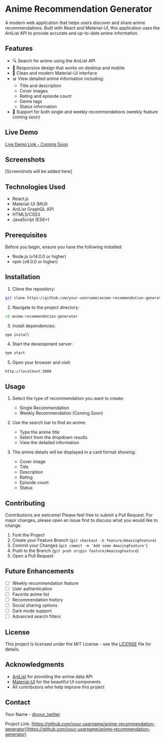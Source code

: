 # Anime Recommendation Generator

A modern web application that helps users discover and share anime recommendations. Built with React and Material-UI, this application uses the AniList API to provide accurate and up-to-date anime information.

## Features

- 🔍 Search for anime using the AniList API
- 📱 Responsive design that works on desktop and mobile
- 🎨 Clean and modern Material-UI interface
- 📊 View detailed anime information including:
  - Title and description
  - Cover images
  - Rating and episode count
  - Genre tags
  - Status information
- 🔄 Support for both single and weekly recommendations (weekly feature coming soon)

## Live Demo

[Live Demo Link - Coming Soon](#)

## Screenshots

[Screenshots will be added here]

## Technologies Used

- React.js
- Material-UI (MUI)
- AniList GraphQL API
- HTML5/CSS3
- JavaScript (ES6+)

## Prerequisites

Before you begin, ensure you have the following installed:
- Node.js (v14.0.0 or higher)
- npm (v6.0.0 or higher)

## Installation

1. Clone the repository:
```bash
git clone https://github.com/your-username/anime-recommendation-generator.git
```

2. Navigate to the project directory:
```bash
cd anime-recommendation-generator
```

3. Install dependencies:
```bash
npm install
```

4. Start the development server:
```bash
npm start
```

5. Open your browser and visit:
```
http://localhost:3000
```

## Usage

1. Select the type of recommendation you want to create:
   - Single Recommendation
   - Weekly Recommendation (Coming Soon)

2. Use the search bar to find an anime:
   - Type the anime title
   - Select from the dropdown results
   - View the detailed information

3. The anime details will be displayed in a card format showing:
   - Cover image
   - Title
   - Description
   - Rating
   - Episode count
   - Status

## Contributing

Contributions are welcome! Please feel free to submit a Pull Request. For major changes, please open an issue first to discuss what you would like to change.

1. Fork the Project
2. Create your Feature Branch (`git checkout -b feature/AmazingFeature`)
3. Commit your Changes (`git commit -m 'Add some AmazingFeature'`)
4. Push to the Branch (`git push origin feature/AmazingFeature`)
5. Open a Pull Request

## Future Enhancements

- [ ] Weekly recommendation feature
- [ ] User authentication
- [ ] Favorite anime list
- [ ] Recommendation history
- [ ] Social sharing options
- [ ] Dark mode support
- [ ] Advanced search filters

## License

This project is licensed under the MIT License - see the [LICENSE](LICENSE) file for details.

## Acknowledgments

- [AniList](https://anilist.co/) for providing the anime data API
- [Material-UI](https://mui.com/) for the beautiful UI components
- All contributors who help improve this project

## Contact

Your Name - [@your_twitter](https://twitter.com/your_twitter)

Project Link: [https://github.com/your-username/anime-recommendation-generator](https://github.com/your-username/anime-recommendation-generator)
